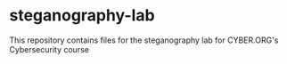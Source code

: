 # steganography-lab

This repository contains files for the steganography lab for CYBER.ORG's Cybersecurity course
